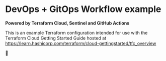 # DevOps + GitOps Workflow example 

**Powered by Terraform Cloud, Sentinel and GitHub Actions**

This is an example Terraform configuration intended for use with the Terraform Cloud Getting Started Guide hosted at https://learn.hashicorp.com/terraform/cloud-gettingstarted/tfc_overview

🙌
